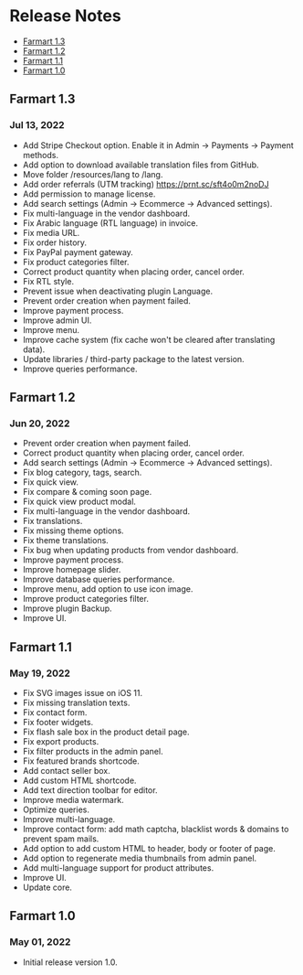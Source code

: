# Release Notes

- [Farmart 1.3](#version_1_3)
- [Farmart 1.2](#version_1_2)
- [Farmart 1.1](#version_1_1)
- [Farmart 1.0](#version_1_0)

<a name="version_1_3"></a>
## Farmart 1.3
### Jul 13, 2022
- Add Stripe Checkout option. Enable it in Admin -> Payments -> Payment methods.
- Add option to download available translation files from GitHub.
- Move folder /resources/lang to /lang.
- Add order referrals (UTM tracking) https://prnt.sc/sft4o0m2noDJ
- Add permission to manage license.
- Add search settings (Admin -> Ecommerce -> Advanced settings).
- Fix multi-language in the vendor dashboard.
- Fix Arabic language (RTL language) in invoice.
- Fix media URL.
- Fix order history.
- Fix PayPal payment gateway.
- Fix product categories filter.
- Correct product quantity when placing order, cancel order.
- Fix RTL style.
- Prevent issue when deactivating plugin Language.
- Prevent order creation when payment failed.
- Improve payment process.
- Improve admin UI.
- Improve menu.
- Improve cache system (fix cache won't be cleared after translating data).
- Update libraries / third-party package to the latest version.
- Improve queries performance.

<a name="version_1_2"></a>
## Farmart 1.2
### Jun 20, 2022
- Prevent order creation when payment failed.
- Correct product quantity when placing order, cancel order.
- Add search settings (Admin -> Ecommerce -> Advanced settings).
- Fix blog category, tags, search.
- Fix quick view.
- Fix compare & coming soon page.
- Fix quick view product modal.
- Fix multi-language in the vendor dashboard.
- Fix translations.
- Fix missing theme options.
- Fix theme translations.
- Fix bug when updating products from vendor dashboard.
- Improve payment process.
- Improve homepage slider.
- Improve database queries performance.
- Improve menu, add option to use icon image.
- Improve product categories filter.
- Improve plugin Backup.
- Improve UI.

<a name="version_1_1"></a>
## Farmart 1.1
### May 19, 2022
- Fix SVG images issue on iOS 11.
- Fix missing translation texts.
- Fix contact form.
- Fix footer widgets.
- Fix flash sale box in the product detail page.
- Fix export products.
- Fix filter products in the admin panel.
- Fix featured brands shortcode.
- Add contact seller box.
- Add custom HTML shortcode.
- Add text direction toolbar for editor.
- Improve media watermark.
- Optimize queries.
- Improve multi-language.
- Improve contact form: add math captcha, blacklist words & domains to prevent spam mails.
- Add option to add custom HTML to header, body or footer of page.
- Add option to regenerate media thumbnails from admin panel.
- Add multi-language support for product attributes.
- Improve UI.
- Update core.

<a name="version_1_0"></a>
## Farmart 1.0
### May 01, 2022
- Initial release version 1.0.
